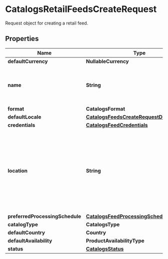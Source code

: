 

# CatalogsRetailFeedsCreateRequest

Request object for creating a retail feed.

## Properties

Name | Type | Description | Notes
------------ | ------------- | ------------- | -------------
**defaultCurrency** | **NullableCurrency** |  |  [optional]
**name** | **String** | A human-friendly name associated to a given feed. | 
**format** | **CatalogsFormat** |  | 
**defaultLocale** | [**CatalogsFeedsCreateRequestDefaultLocale**](CatalogsFeedsCreateRequestDefaultLocale.md) |  | 
**credentials** | [**CatalogsFeedCredentials**](CatalogsFeedCredentials.md) |  |  [optional]
**location** | **String** | The URL where a feed is available for download. This URL is what Pinterest will use to download a feed for processing. | 
**preferredProcessingSchedule** | [**CatalogsFeedProcessingSchedule**](CatalogsFeedProcessingSchedule.md) |  |  [optional]
**catalogType** | **CatalogsType** |  | 
**defaultCountry** | **Country** |  | 
**defaultAvailability** | **ProductAvailabilityType** |  |  [optional]
**status** | [**CatalogsStatus**](CatalogsStatus.md) |  |  [optional]



